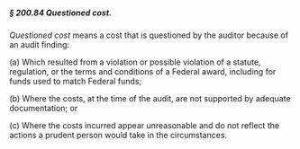 ##### § 200.84 Questioned cost. #####

*Questioned cost* means a cost that is questioned by the auditor because of an audit finding:

(a) Which resulted from a violation or possible violation of a statute, regulation, or the terms and conditions of a Federal award, including for funds used to match Federal funds;

(b) Where the costs, at the time of the audit, are not supported by adequate documentation; or

(c) Where the costs incurred appear unreasonable and do not reflect the actions a prudent person would take in the circumstances.